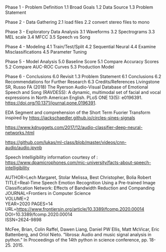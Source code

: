 Phase 1 - Problem Definition
1.1 Broad Goals
1.2 Data Source
1.3 Problem Statement

Phase 2 - Data Gathering
2.1 load files
2.2 convert stereo files to mono

Phase 3 - Exploratory Data Analysis
3.1 Waveforms
3.2 Spectrograms
3.3 MEL scale
3.4 MFCC
3.5 Speech vs Song

Phase 4 - Modeling
4.1 Train/Test/Split
4.2 Sequential Neural 
4.4 Examine Misclassifications
4.5 Parameter Tuning

Phase 5 - Model Analysis
5.0 Baseline Score 
5.1 Compare Accuracy Scores
5.2 Compare AUC-ROC Curves
5.3 Production Model

Phase 6 - Conclusions
6.0 Revisit 1.3 Problem Statement 
6.1 Conclusions
6.2 Recommendations for Further Research
6.3 Credits/References
    Livingstone SR, Russo FA (2018) The Ryerson Audio-Visual Database of Emotional Speech and Song (RAVDESS): A dynamic, multimodal set of facial and vocal expressions in North American English. PLoS ONE 13(5): e0196391. https://doi.org/10.1371/journal.pone.0196391.
    
EDA Segment and comprehension of the Short Term Fuorier Transform inspired by 
https://jackschaedler.github.io/circles-sines-signals
    
https://www.kdnuggets.com/2017/12/audio-classifier-deep-neural-networks.html
    
https://github.com/lukas/ml-class/blob/master/videos/cnn-audio/audio.ipynb
    
Speech Intelligibility information courtesy of :
https://www.dpamicrophones.com/mic-university/facts-about-speech-intelligibility


AUTHOR=Lech Margaret, Stolar Melissa, Best Christopher, Bolia Robert	 
TITLE=Real-Time Speech Emotion Recognition Using a Pre-trained Image Classification Network: Effects of Bandwidth Reduction and Companding  
JOURNAL=Frontiers in Computer Science     
VOLUME=2      
YEAR=2020
PAGES=14   
URL=https://www.frontiersin.org/article/10.3389/fcomp.2020.00014
DOI=10.3389/fcomp.2020.00014    
ISSN=2624-9898   

McFee, Brian, Colin Raffel, Dawen Liang, Daniel PW Ellis, Matt McVicar, Eric Battenberg, and Oriol Nieto. “librosa: Audio and music signal analysis in python.” In Proceedings of the 14th python in science conference, pp. 18-25. 2015.